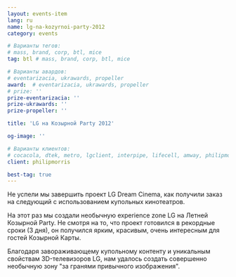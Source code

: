 ```yaml
---
layout: events-item
lang: ru
name: lg-na-kozyrnoi-party-2012
category: events

# Варианты тегов:
# mass, brand, corp, btl, mice
tag: btl # mass, brand, corp, btl, mice

# Варианты авардов:
# eventarizacia, ukrawards, propeller
award:  # eventarizacia, ukrawards, propeller
# prize: ''
prize-eventarizacia: ''
prize-ukrawards: ''
prize-propeller: ''

title: 'LG на Козырной Party 2012'

og-image: ''

# Варианты клиентов:
# cocacola, dtek, metro, lgclient, interpipe, lifecell, amway, philipmorris, olymp, maristela, udp, top, zefir, unicef, wog, sebbank, niko, nemiroff, maxim, velykakyshenia, marieclaire, chervonenkoracing, burn, altis, mts, prime, seppala, lifeclient, pekingduck,
client: philipmorris

best-tag: true
---
```


Не успели мы завершить проект LG Dream Cinema, как получили заказ на следующий с использованием купольных кинотеатров.

На этот раз мы создали необычную experience zone LG на Летней Козырной Party. Не смотря на то, что проект готовился в рекордные сроки (3 дня), он получился ярким, красивым, очень интересным для гостей Козырной Карты.

Благодаря завораживающему купольному контенту и уникальным свойствам 3D-телевизоров LG, нам удалось создать совершенно необычную зону "за гранями привычного изображения".
